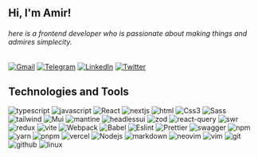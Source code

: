 ## Hi, I'm Amir!

###### here is a frontend developer who is passionate about making things and admires simplecity.

[![Gmail](https://img.shields.io/static/v1?logo=gmail&label=&message=Gmail&color=1f252b&logoWidth=20&logoColor=EEE&style=flat-square)](itsannatar@gmail.com)
[![Telegram](https://img.shields.io/static/v1?logo=telegram&label=&message=Telegram&color=1f252b&logoWidth=20&logoColor=EEE&style=flat-square)](https://t.me/ItsAnnatar)
[![LinkedIn](https://img.shields.io/static/v1?logo=linkedin&label=&message=LinkedIn&color=1f252b&logoWidth=20&logoColor=EEE&style=flat-square)](https://www.linkedin.com/in/amir-ebrahimpour-1263b7351/)
[![Twitter](https://img.shields.io/static/v1?logo=x&label=&message=Twitter&color=1f252b&logoWidth=20&logoColor=EEE&style=flat-square)](https://x.com/its_annatar)

<div align='start'>
  
## Technologies and Tools

![typescript](https://img.shields.io/static/v1?logo=typescript&label=&message=Typescript&color=1f252b&logoWidth=20&logoColor=EEE&style=flat-square)
![javascript](https://img.shields.io/static/v1?logo=javascript&label=&message=Javascript&color=1f252b&logoWidth=20&logoColor=EEE&style=flat-square)
![React](https://img.shields.io/static/v1?logo=react&label=&message=React&color=1f252b&logoWidth=20&logoColor=EEE&style=flat-square)
![nextjs](https://img.shields.io/static/v1?logo=nextdotjs&label=&message=Nextjs&color=1f252b&logoWidth=20&logoColor=EEE&style=flat-square)
![html](https://img.shields.io/static/v1?logo=html5&label=&message=html5&color=1f252b&logoWidth=20&logoColor=EEE&style=flat-square)
![Css3](https://img.shields.io/static/v1?logo=css&label=&message=Css3&color=1f252b&logoWidth=20&logoColor=EEE&style=flat-square)
![Sass](https://img.shields.io/static/v1?logo=sass&label=&message=Sass&color=1f252b&logoWidth=20&logoColor=EEE&style=flat-square)
![tailwind](https://img.shields.io/static/v1?logo=tailwindcss&label=&message=Tailwindcss&color=1f252b&logoWidth=20&logoColor=EEE&style=flat-square)
![Mui](https://img.shields.io/static/v1?logo=mui&label=&message=MaterialUI&color=1f252b&logoWidth=20&logoColor=EEE&style=flat-square)
![mantine](https://img.shields.io/static/v1?logo=mantine&label=&message=Mantine&color=1f252b&logoWidth=20&logoColor=EEE&style=flat-square)
![headlessui](https://img.shields.io/static/v1?logo=headlessui&label=&message=HeadlessUI&color=1f252b&logoWidth=20&logoColor=EEE&style=flat-square)
![zod](https://img.shields.io/static/v1?logo=zod&label=&message=Zod&color=1f252b&logoWidth=20&logoColor=EEE&style=flat-square)
![react-query](https://img.shields.io/static/v1?logo=reactquery&label=&message=ReactQuery&color=1f252b&logoWidth=20&logoColor=EEE&style=flat-square)
![swr](https://img.shields.io/static/v1?logo=swr&label=&message=Swr&color=1f252b&logoWidth=20&logoColor=EEE&style=flat-square)
![redux](https://img.shields.io/static/v1?logo=redux&label=&message=Redux&color=1f252b&logoWidth=20&logoColor=EEE&style=flat-square)
![vite](https://img.shields.io/static/v1?logo=vite&label=&message=Vite&color=1f252b&logoWidth=20&logoColor=EEE&style=flat-square)
![Webpack](https://img.shields.io/static/v1?logo=webpack&label=&message=Webpack&color=1f252b&logoWidth=20&logoColor=EEE&style=flat-square)
![Babel](https://img.shields.io/static/v1?logo=Babel&label=&message=Babel&color=1f252b&logoWidth=20&logoColor=EEE&style=flat-square)
![Eslint](https://img.shields.io/static/v1?logo=eslint&label=&message=Eslint&color=1f252b&logoWidth=20&logoColor=EEE&style=flat-square)
![Prettier](https://img.shields.io/static/v1?logo=prettier&label=&message=Prettier&color=1f252b&logoWidth=20&logoColor=EEE&style=flat-square)
![swagger](https://img.shields.io/static/v1?logo=swagger&label=&message=Swagger&color=1f252b&logoWidth=20&logoColor=EEE&style=flat-square)
![npm](https://img.shields.io/static/v1?logo=npm&label=&message=npm&color=1f252b&logoWidth=20&logoColor=EEE&style=flat-square)
![yarn](https://img.shields.io/static/v1?logo=yarn&label=&message=yarn&color=1f252b&logoWidth=20&logoColor=EEE&style=flat-square)
![pnpm](https://img.shields.io/static/v1?logo=pnpm&label=&message=pnpm&color=1f252b&logoWidth=20&logoColor=EEE&style=flat-square)
![vercel](https://img.shields.io/static/v1?logo=vercel&label=&message=Vercel&color=1f252b&logoWidth=20&logoColor=EEE&style=flat-square)
![Nodejs](https://img.shields.io/static/v1?logo=nodedotjs&label=&message=NodeJS&color=1f252b&logoWidth=20&logoColor=EEE&style=flat-square)
![markdown](https://img.shields.io/static/v1?logo=markdown&label=&message=Markdown&color=1f252b&logoWidth=20&logoColor=EEE&style=flat-square)
![neovim](https://img.shields.io/static/v1?logo=neovim&label=&message=Neovim&color=1f252b&logoWidth=20&logoColor=EEE&style=flat-square)
![vim](https://img.shields.io/static/v1?logo=vim&label=&message=Vim&color=1f252b&logoWidth=20&logoColor=EEE&style=flat-square)
![git](https://img.shields.io/static/v1?logo=git&label=&message=Git&color=1f252b&logoWidth=20&logoColor=EEE&style=flat-square)
![github](https://img.shields.io/static/v1?logo=github&label=&message=Github&color=1f252b&logoWidth=20&logoColor=EEE&style=flat-square)
![linux](https://img.shields.io/static/v1?logo=linux&label=&message=Linux&color=1f252b&logoWidth=20&logoColor=EEE&style=flat-square)

</div>
